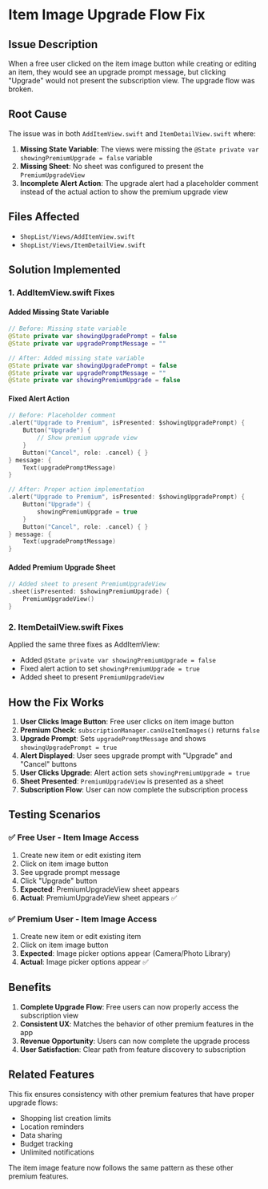 # Item Image Upgrade Flow Fix

## Issue Description

When a free user clicked on the item image button while creating or editing an item, they would see an upgrade prompt message, but clicking "Upgrade" would not present the subscription view. The upgrade flow was broken.

## Root Cause

The issue was in both `AddItemView.swift` and `ItemDetailView.swift` where:

1. **Missing State Variable**: The views were missing the `@State private var showingPremiumUpgrade = false` variable
2. **Missing Sheet**: No sheet was configured to present the `PremiumUpgradeView`
3. **Incomplete Alert Action**: The upgrade alert had a placeholder comment instead of the actual action to show the premium upgrade view

## Files Affected

- `ShopList/Views/AddItemView.swift`
- `ShopList/Views/ItemDetailView.swift`

## Solution Implemented

### 1. AddItemView.swift Fixes

#### Added Missing State Variable

```swift
// Before: Missing state variable
@State private var showingUpgradePrompt = false
@State private var upgradePromptMessage = ""

// After: Added missing state variable
@State private var showingUpgradePrompt = false
@State private var upgradePromptMessage = ""
@State private var showingPremiumUpgrade = false
```

#### Fixed Alert Action

```swift
// Before: Placeholder comment
.alert("Upgrade to Premium", isPresented: $showingUpgradePrompt) {
    Button("Upgrade") {
        // Show premium upgrade view
    }
    Button("Cancel", role: .cancel) { }
} message: {
    Text(upgradePromptMessage)
}

// After: Proper action implementation
.alert("Upgrade to Premium", isPresented: $showingUpgradePrompt) {
    Button("Upgrade") {
        showingPremiumUpgrade = true
    }
    Button("Cancel", role: .cancel) { }
} message: {
    Text(upgradePromptMessage)
}
```

#### Added Premium Upgrade Sheet

```swift
// Added sheet to present PremiumUpgradeView
.sheet(isPresented: $showingPremiumUpgrade) {
    PremiumUpgradeView()
}
```

### 2. ItemDetailView.swift Fixes

Applied the same three fixes as AddItemView:

- Added `@State private var showingPremiumUpgrade = false`
- Fixed alert action to set `showingPremiumUpgrade = true`
- Added sheet to present `PremiumUpgradeView`

## How the Fix Works

1. **User Clicks Image Button**: Free user clicks on item image button
2. **Premium Check**: `subscriptionManager.canUseItemImages()` returns `false`
3. **Upgrade Prompt**: Sets `upgradePromptMessage` and shows `showingUpgradePrompt = true`
4. **Alert Displayed**: User sees upgrade prompt with "Upgrade" and "Cancel" buttons
5. **User Clicks Upgrade**: Alert action sets `showingPremiumUpgrade = true`
6. **Sheet Presented**: `PremiumUpgradeView` is presented as a sheet
7. **Subscription Flow**: User can now complete the subscription process

## Testing Scenarios

### ✅ Free User - Item Image Access

1. Create new item or edit existing item
2. Click on item image button
3. See upgrade prompt message
4. Click "Upgrade" button
5. **Expected**: PremiumUpgradeView sheet appears
6. **Actual**: PremiumUpgradeView sheet appears ✅

### ✅ Premium User - Item Image Access

1. Create new item or edit existing item
2. Click on item image button
3. **Expected**: Image picker options appear (Camera/Photo Library)
4. **Actual**: Image picker options appear ✅

## Benefits

1. **Complete Upgrade Flow**: Free users can now properly access the subscription view
2. **Consistent UX**: Matches the behavior of other premium features in the app
3. **Revenue Opportunity**: Users can now complete the upgrade process
4. **User Satisfaction**: Clear path from feature discovery to subscription

## Related Features

This fix ensures consistency with other premium features that have proper upgrade flows:

- Shopping list creation limits
- Location reminders
- Data sharing
- Budget tracking
- Unlimited notifications

The item image feature now follows the same pattern as these other premium features.
